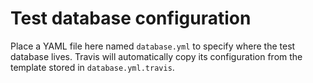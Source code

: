 # Test database configuration

Place a YAML file here named `database.yml` to specify where the test database
lives.  Travis will automatically copy its configuration from the template
stored in `database.yml.travis`.
